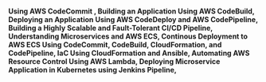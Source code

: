#### Using AWS CodeCommit , Building an Application Using AWS CodeBuild, Deploying an Application Using AWS CodeDeploy and AWS CodePipeline, Building a Highly Scalable and Fault-Tolerant CI/CD Pipeline, Understanding Microservices and AWS ECS, Continous Deployment to AWS ECS Using CodeCommit, CodeBuild, CloudFormation, and CodePipeline, IaC Using CloudFormation and Ansible, Automating AWS Resource Control Using AWS Lambda, Deploying Microservice Application in Kubernetes using Jenkins Pipeline, 
